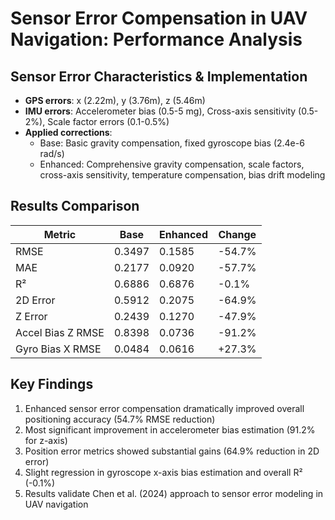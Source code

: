 # Sensor Error Compensation in UAV Navigation: Performance Analysis

## Sensor Error Characteristics & Implementation
- **GPS errors**: x (2.22m), y (3.76m), z (5.46m)
- **IMU errors**: Accelerometer bias (0.5-5 mg), Cross-axis sensitivity (0.5-2%), Scale factor errors (0.1-0.5%)
- **Applied corrections**: 
  - Base: Basic gravity compensation, fixed gyroscope bias (2.4e-6 rad/s)
  - Enhanced: Comprehensive gravity compensation, scale factors, cross-axis sensitivity, temperature compensation, bias drift modeling

## Results Comparison
| Metric | Base | Enhanced | Change |
|--------|----------|----------|--------|
| RMSE   | 0.3497 | 0.1585 | -54.7% |
| MAE    | 0.2177 | 0.0920 | -57.7% |
| R²     | 0.6886 | 0.6876 | -0.1% |
| 2D Error | 0.5912 | 0.2075 | -64.9% |
| Z Error | 0.2439 | 0.1270 | -47.9% |
| Accel Bias Z RMSE | 0.8398 | 0.0736 | -91.2% |
| Gyro Bias X RMSE | 0.0484 | 0.0616 | +27.3% |

## Key Findings
1. Enhanced sensor error compensation dramatically improved overall positioning accuracy (54.7% RMSE reduction)
2. Most significant improvement in accelerometer bias estimation (91.2% for z-axis)
3. Position error metrics showed substantial gains (64.9% reduction in 2D error)
4. Slight regression in gyroscope x-axis bias estimation and overall R² (-0.1%)
5. Results validate Chen et al. (2024) approach to sensor error modeling in UAV navigation
